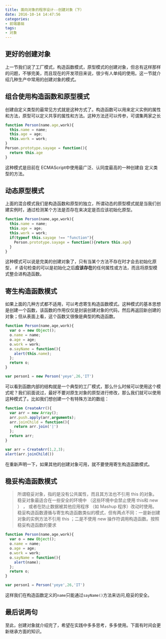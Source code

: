 ```yaml
---
title: 面向对象的程序设计--创建对象（下）
date: 2016-10-14 14:47:56
categories:
- 前端基础
tags: 
- 对象
---
```


## 更好的创建对象

上一节我们说了工厂模式，构造函数模式，原型模式的创建对象，但总有这样那样的问题，不够完美，而且现在的开发项目来说，很少有人单纯的使用。这一节就介绍几种生产中常用的创建对象的模式。

## 组合使用构造函数和原型模式

创建自定义类型的最常见方式就是这种方式了。构造函数可以用来定义实例的属性和方法，原型可以定义共享的属性和方法。这种方法还可以传参，可谓集两家之长

```javascript
function Person(name.age,work){
  this.name = name;
  this.age = age;
  this.work = work;
}
Person.prototype.sayage = function(){
  return this.age
}
```

这种模式是目前在 ECMAScript中使用最广泛、认同度最高的一种创建自
定义类型的方法。

## 动态原型模式

上面的混合模式我们是构造函数和原型的独立，所谓动态的原型模式就是当我们创建实例时，通过检测某个方法是否存在来决定是否应该初始化原型。

```javascript
function Person(name,age,work){
  this.name = name;
  this.age = age;
  this.work = work;
  if(typeof this.sayage !== "function"){
    Person.prototype.sayage = function(){return this.age}
  }
}
```

这种模式可以说是完美的创建对象了，只有当某个方法不存在时才会去初始化原型， if 语句检查的可以是初始化之后**应该存在**的任何属性或方法，而且将原型模式整合进构造函数。

## 寄生构造函数模式

如果上面的几种方式都不适用，可以考虑寄生构造函数模式。这种模式的基本思想是创建一个函数，该函数的作用仅仅是封装创建对象的代码，然后再返回新创建的对象；但从表面上看，这个函数又很像是典型的构造函数。 

```javascript
function Person(name,age,work){
  var o = new Object();
  o.name = name;
  o.age = age;
  o.work = work; 
  o.sayName = function(){
    alert(this.name);
  };
  return o;
}

var person1 = new Person('yeye',26,'IT')
```

可以看到函数内部的结构就是一个典型的工厂模式，那么什么时候可以使用这个模式呢？我们前面说过，最好不要对原生对象的原型进行修改，那么我们就可以使用这种模式了。比如我们想创建一个有特殊方法的数组：

```javascript
function CreateArr(){
  var arr = new Array();
  arr.push.apply(arr,arguments);
  arr.joinChild = function(){
    return arr.join('|')
  };
  return arr;
}

var arr = CreateArr(1,2,3);
alert(arr.joinChild())
```

在重新声明一下，如果其他的创建对象可用，就不要使用寄生构造函数模式。

## 稳妥构造函数模式

> 所谓稳妥对象，指的是没有公共属性，而且其方法也不引用 this 的对象。稳妥对象最适合在一些安全的环境中 （这些环境中会禁止使用 this和 new ） ， 或者在防止数据被其他应用程序 （如 Mashup 程序）改动时使用。
> 稳妥构造函数遵循与寄生构造函数类似的模式，但有两点不同：一是新创建对象的实例方法不引用 this ；二是不使用 new 操作符调用构造函数。按照稳妥构造函数的要求

```javascript
function Person(name,age,work){
  var o = new Object();
  o.name = name;
  o.age = age;
  o.work = work; 
  o.sayName = function(){
    alert(name);
  };
  return o;
}

var person1 = Person('yeye',26,'IT')
```

这样我们在构造函数定义的`name`只能通过`sayName()`方法来访问,稳妥的安全。

## 最后说两句

至此，创建对象就介绍完了，希望在实践中多多思考，多多使用。下面有时间会更新继承方面的知识。




